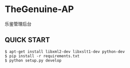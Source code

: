 TheGenuine-AP
=================
乐鉴管理后台

## QUICK START

```
$ apt-get install libxml2-dev libxslt1-dev python-dev
$ pip install -r requirements.txt
$ python setup.py develop
```
